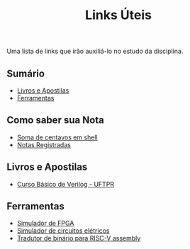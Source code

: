 ﻿---
title: Links Úteis
---

Uma lista de links que irão auxiliá-lo no estudo da disciplina.

## Sumário

- [Livros e Apostilas](#livros-e-apostilas)
- [Ferramentas](#ferramentas)

## Como saber sua Nota

- [Soma de centavos em shell](http://lad.ufcg.edu.br/loac/uploads/OAC/sum_cents)
- [Notas Registradas](http://lad.ufcg.edu.br/loac/uploads/OAC/anon.txt)

## Livros e Apostilas

- [Curso Básico de Verilog - UFTPR](http://paginapessoal.utfpr.edu.br/chiesse/disciplinas/logica-reconfiguravel/verilog/Curso%20Basico%20de%20Verilog.pdf/view)

## Ferramentas

- [Simulador de FPGA](https://github.com/Icaro-Lima/LabarcFPGASimulatorDesktop)
- [Simulador de circuitos elétricos](https://www.tinkercad.com)
- [Tradutor de binário para RISC-V assembly](https://github.com/pserey/risc-v-binary-translator)
